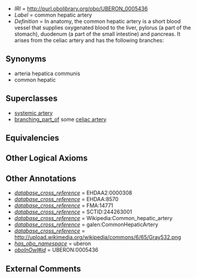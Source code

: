  * *IRI* = http://purl.obolibrary.org/obo/UBERON_0005436
 * *Label* = common hepatic artery
 * *Definition* = In anatomy, the common hepatic artery is a short blood vessel that supplies oxygenated blood to the liver, pylorus (a part of the stomach), duodenum (a part of the small intestine) and pancreas. It arises from the celiac artery and has the following branches:

## Synonyms

 * arteria hepatica communis
 * common hepatic

## Superclasses

 * [systemic artery](../../UBERON/73/UBERON_0004573.md)
 * [branching_part_of](../../RO/80/RO_0002380.md) some [celiac artery](../../UBERON/40/UBERON_0001640.md)

## Equivalencies


## Other Logical Axioms


## Other Annotations

 * *[database_cross_reference](../../ef/oboInOwl#hasDbXref.md)* = EHDAA2:0000308
 * *[database_cross_reference](../../ef/oboInOwl#hasDbXref.md)* = EHDAA:8570
 * *[database_cross_reference](../../ef/oboInOwl#hasDbXref.md)* = FMA:14771
 * *[database_cross_reference](../../ef/oboInOwl#hasDbXref.md)* = SCTID:244263001
 * *[database_cross_reference](../../ef/oboInOwl#hasDbXref.md)* = Wikipedia:Common_hepatic_artery
 * *[database_cross_reference](../../ef/oboInOwl#hasDbXref.md)* = galen:CommonHepaticArtery
 * *[database_cross_reference](../../ef/oboInOwl#hasDbXref.md)* = http://upload.wikimedia.org/wikipedia/commons/6/65/Gray532.png
 * *[has_obo_namespace](../../ce/oboInOwl#hasOBONamespace.md)* = uberon
 * *[oboInOwl#id](../../id/oboInOwl#id.md)* = UBERON:0005436

## External Comments

